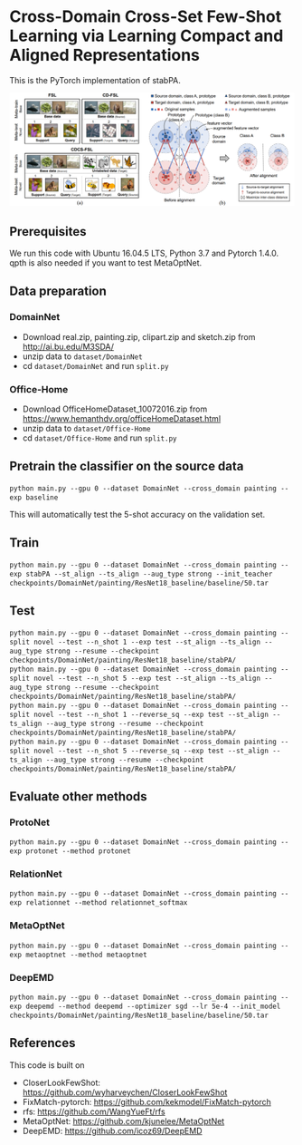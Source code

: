 # Cross-Domain Cross-Set Few-Shot Learning via Learning Compact and Aligned Representations

This is the PyTorch implementation of stabPA.

![avatar](pictures/setting-approach.png)

## Prerequisites
We run this code with Ubuntu 16.04.5 LTS, Python 3.7 and Pytorch 1.4.0. qpth is also needed if you want to test MetaOptNet.


## Data preparation
### DomainNet
* Download real.zip, painting.zip, clipart.zip and sketch.zip from http://ai.bu.edu/M3SDA/
* unzip data to ```dataset/DomainNet```
* cd ```dataset/DomainNet``` and run ```split.py```

### Office-Home
* Download OfficeHomeDataset_10072016.zip from https://www.hemanthdv.org/officeHomeDataset.html
* unzip data to ```dataset/Office-Home```
* cd ```dataset/Office-Home``` and run ```split.py```


## Pretrain the classifier on the source data
```
python main.py --gpu 0 --dataset DomainNet --cross_domain painting --exp baseline
```
This will automatically test the 5-shot accuracy on the validation set.


## Train
```
python main.py --gpu 0 --dataset DomainNet --cross_domain painting --exp stabPA --st_align --ts_align --aug_type strong --init_teacher checkpoints/DomainNet/painting/ResNet18_baseline/baseline/50.tar
```


## Test
```
python main.py --gpu 0 --dataset DomainNet --cross_domain painting --split novel --test --n_shot 1 --exp test --st_align --ts_align --aug_type strong --resume --checkpoint checkpoints/DomainNet/painting/ResNet18_baseline/stabPA/
python main.py --gpu 0 --dataset DomainNet --cross_domain painting --split novel --test --n_shot 5 --exp test --st_align --ts_align --aug_type strong --resume --checkpoint checkpoints/DomainNet/painting/ResNet18_baseline/stabPA/
python main.py --gpu 0 --dataset DomainNet --cross_domain painting --split novel --test --n_shot 1 --reverse_sq --exp test --st_align --ts_align --aug_type strong --resume --checkpoint checkpoints/DomainNet/painting/ResNet18_baseline/stabPA/
python main.py --gpu 0 --dataset DomainNet --cross_domain painting --split novel --test --n_shot 5 --reverse_sq --exp test --st_align --ts_align --aug_type strong --resume --checkpoint checkpoints/DomainNet/painting/ResNet18_baseline/stabPA/
```


## Evaluate other methods
### ProtoNet
```
python main.py --gpu 0 --dataset DomainNet --cross_domain painting --exp protonet --method protonet
```
### RelationNet
```
python main.py --gpu 0 --dataset DomainNet --cross_domain painting --exp relationnet --method relationnet_softmax
```
### MetaOptNet
```
python main.py --gpu 0 --dataset DomainNet --cross_domain painting --exp metaoptnet --method metaoptnet
```
### DeepEMD
```
python main.py --gpu 0 --dataset DomainNet --cross_domain painting --exp deepemd --method deepemd --optimizer sgd --lr 5e-4 --init_model checkpoints/DomainNet/painting/ResNet18_baseline/baseline/50.tar
```


## References
This code is built on
* CloserLookFewShot: https://github.com/wyharveychen/CloserLookFewShot
* FixMatch-pytorch: https://github.com/kekmodel/FixMatch-pytorch
* rfs: https://github.com/WangYueFt/rfs
* MetaOptNet: https://github.com/kjunelee/MetaOptNet
* DeepEMD: https://github.com/icoz69/DeepEMD